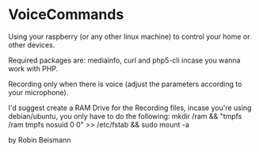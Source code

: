VoiceCommands
=============

Using your raspberry (or any other linux machine) to control your home or other devices.

Required packages are: mediainfo, curl and php5-cli incase you wanna work with PHP.

Recording only when there is voice (adjust the parameters according to your microphone).

I'd suggest create a RAM Drive for the Recording files, incase you're using debian/ubuntu, you only have to do the following:
mkdir /ram && "tmpfs    /ram     tmpfs    nosuid    0    0" >> /etc/fstab && sudo mount -a

by Robin Beismann
